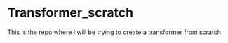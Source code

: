 # Transformer_scratch
 This is the repo where I will be trying to create a transformer from scratch
